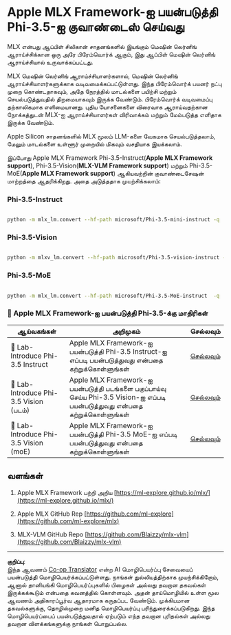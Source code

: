 <!--
CO_OP_TRANSLATOR_METADATA:
{
  "original_hash": "ec5e22bbded16acb7bdb9fa568ab5781",
  "translation_date": "2025-10-11T12:25:57+00:00",
  "source_file": "md/01.Introduction/04/UsingAppleMLXQuantifyingPhi.md",
  "language_code": "ta"
}
-->
# **Apple MLX Framework-ஐ பயன்படுத்தி Phi-3.5-ஐ குவாண்டைஸ் செய்வது**

MLX என்பது ஆப்பிள் சிலிகான் சாதனங்களில் இயங்கும் மெஷின் லெர்னிங் ஆராய்ச்சிக்கான ஒரு அரே பிரேம்வொர்க் ஆகும், இது ஆப்பிள் மெஷின் லெர்னிங் ஆராய்ச்சியால் உருவாக்கப்பட்டது.

MLX மெஷின் லெர்னிங் ஆராய்ச்சியாளர்களால், மெஷின் லெர்னிங் ஆராய்ச்சியாளர்களுக்காக வடிவமைக்கப்பட்டுள்ளது. இந்த பிரேம்வொர்க் பயனர் நட்பு முறை கொண்டதாகவும், அதே நேரத்தில் மாடல்களை பயிற்சி மற்றும் செயல்படுத்துவதில் திறமையாகவும் இருக்க வேண்டும். பிரேம்வொர்க் வடிவமைப்பு தற்காலிகமாக எளிமையானது. புதிய யோசனைகளை விரைவாக ஆராய்வதற்கான நோக்கத்துடன் MLX-ஐ ஆராய்ச்சியாளர்கள் விரிவாக்கம் மற்றும் மேம்படுத்த எளிதாக இருக்க வேண்டும்.

Apple Silicon சாதனங்களில் MLX மூலம் LLM-களை வேகமாக செயல்படுத்தலாம், மேலும் மாடல்களை உள்ளூர் முறையில் மிகவும் வசதியாக இயக்கலாம்.

இப்போது Apple MLX Framework Phi-3.5-Instruct(**Apple MLX Framework support**), Phi-3.5-Vision(**MLX-VLM Framework support**) மற்றும் Phi-3.5-MoE(**Apple MLX Framework support**) ஆகியவற்றின் குவாண்டைசேஷன் மாற்றத்தை ஆதரிக்கிறது. அதை அடுத்ததாக முயற்சிக்கலாம்:

### **Phi-3.5-Instruct**

```bash

python -m mlx_lm.convert --hf-path microsoft/Phi-3.5-mini-instruct -q

```


### **Phi-3.5-Vision**

```bash

python -m mlxv_lm.convert --hf-path microsoft/Phi-3.5-vision-instruct -q

```


### **Phi-3.5-MoE**

```bash

python -m mlx_lm.convert --hf-path microsoft/Phi-3.5-MoE-instruct  -q

```


### **🤖 Apple MLX Framework-ஐ பயன்படுத்தி Phi-3.5-க்கு மாதிரிகள்**

| ஆய்வகங்கள் | அறிமுகம் | செல்லவும் |
| -------- | ------- |  ------- |
| 🚀 Lab-Introduce Phi-3.5 Instruct  | Apple MLX Framework-ஐ பயன்படுத்தி Phi-3.5 Instruct-ஐ எப்படி பயன்படுத்துவது என்பதை கற்றுக்கொள்ளுங்கள்   |  [செல்லவும்](../../../../../code/09.UpdateSamples/Aug/mlx-phi35-instruct.ipynb)    |
| 🚀 Lab-Introduce Phi-3.5 Vision (படம்) | Apple MLX Framework-ஐ பயன்படுத்தி படங்களை பகுப்பாய்வு செய்ய Phi-3.5 Vision-ஐ எப்படி பயன்படுத்துவது என்பதை கற்றுக்கொள்ளுங்கள்     |  [செல்லவும்](../../../../../code/09.UpdateSamples/Aug/mlx-phi35-vision.ipynb)    |
| 🚀 Lab-Introduce Phi-3.5 Vision (moE)   | Apple MLX Framework-ஐ பயன்படுத்தி Phi-3.5 MoE-ஐ எப்படி பயன்படுத்துவது என்பதை கற்றுக்கொள்ளுங்கள்  |  [செல்லவும்](../../../../../code/09.UpdateSamples/Aug/mlx-phi35-moe.ipynb)    |

## **வளங்கள்**

1. Apple MLX Framework பற்றி அறிய [https://ml-explore.github.io/mlx/](https://ml-explore.github.io/mlx/)

2. Apple MLX GitHub Rep [https://github.com/ml-explore](https://github.com/ml-explore/mlx)

3. MLX-VLM GitHub Repo [https://github.com/Blaizzy/mlx-vlm](https://github.com/Blaizzy/mlx-vlm)

---

**குறிப்பு**:  
இந்த ஆவணம் [Co-op Translator](https://github.com/Azure/co-op-translator) என்ற AI மொழிபெயர்ப்பு சேவையைப் பயன்படுத்தி மொழிபெயர்க்கப்பட்டுள்ளது. நாங்கள் துல்லியத்திற்காக முயற்சிக்கிறோம், ஆனால் தானியங்கி மொழிபெயர்ப்புகளில் பிழைகள் அல்லது தவறான தகவல்கள் இருக்கக்கூடும் என்பதை கவனத்தில் கொள்ளவும். அதன் தாய்மொழியில் உள்ள மூல ஆவணம் அதிகாரப்பூர்வ ஆதாரமாக கருதப்பட வேண்டும். முக்கியமான தகவல்களுக்கு, தொழில்முறை மனித மொழிபெயர்ப்பு பரிந்துரைக்கப்படுகிறது. இந்த மொழிபெயர்ப்பைப் பயன்படுத்துவதால் ஏற்படும் எந்த தவறான புரிதல்கள் அல்லது தவறான விளக்கங்களுக்கு நாங்கள் பொறுப்பல்ல.